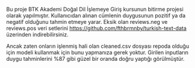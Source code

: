 Bu proje BTK Akademi Doğal Dil İşlemeye Giriş kursunun bitirme projesi olarak yapılmıştır.
Kullanıcıdan alınan cümlenin duygusunun pozitif ya da negatif olduğunu tahmin etmeye yarar.
Eksik olan reviews.neg ve reviews.pos veri setlerini https://github.com/fthbrmnby/turkish-text-data üzerinden indirebilirsiniz.

Ancak zaten onların işlenmiş hali olan cleaned.csv dosyası repoda olduğu için modeli kullanmak için bunu yapmanıza gerek yoktur.
Girilen inputların duygu tahminlerini %87 gibi güzel bir oranda doğru yaptığı görülmüştür.
